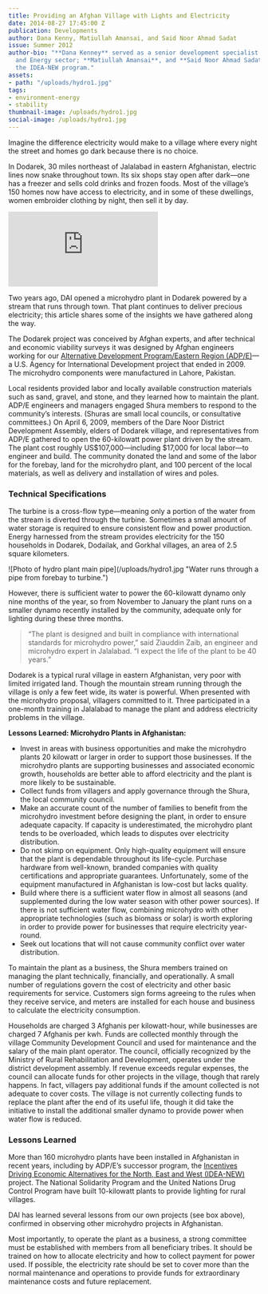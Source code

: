 ```yaml
---
title: Providing an Afghan Village with Lights and Electricity
date: 2014-08-27 17:45:00 Z
publication: Developments
author: Dana Kenny, Matiullah Amansai, and Said Noor Ahmad Sadat
issue: Summer 2012
author-bio: "**Dana Kenney** served as a senior development specialist in DAI’s Environment
  and Energy sector; **Matiullah Amansai**, and **Said Noor Ahmad Sadat** work for
  the IDEA-NEW program."
assets:
- path: "/uploads/hydro1.jpg"
tags:
- environment-energy
- stability
thumbnail-image: /uploads/hydro1.jpg
social-image: /uploads/hydro1.jpg
---
```


<p>Imagine the difference electricity would make to a village where every night the street and homes go dark because there is no choice.</p>


  <p>In Dodarek, 30 miles northeast of Jalalabad in eastern Afghanistan, electric lines now snake throughout town. Its six shops stay open after dark—one has a freezer and sells cold drinks and frozen foods. Most of the village’s 150 homes now have access to electricity, and in some of these dwellings, women embroider clothing by night, then sell it by day.</p>
<iframe src="http://player.vimeo.com/video/44745991?api=1" frameborder="0" webkitallowfullscreen="" mozallowfullscreen="" allowfullscreen="" id="fitvid913586"></iframe>
  <p>Two years ago, DAI opened a microhydro plant in Dodarek powered by a stream that runs through town. That plant continues to deliver precious electricity; this article shares some of the insights we have gathered along the way.</p>
  <p>The Dodarek project was conceived by Afghan experts, and after technical and economic viability surveys it was designed by Afghan engineers working for our <a target="blank" href="http://dai.com/our-work/projects/afghanistan%E2%80%94alternative-development-programeastern-region-adpe">Alternative Development Program/Eastern Region (ADP/E)</a>—a U.S. Agency for International Development project that ended in 2009. The microhydro components were manufactured in Lahore, Pakistan.</p>
  <p>Local residents provided labor and locally available construction materials such as sand, gravel, and stone, and they learned how to maintain the plant. ADP/E engineers and managers engaged Shura members to respond to the community’s interests. (Shuras are small local councils, or consultative committees.) On April 6, 2009, members of the Dare Noor District Development Assembly, elders of Dodarek village, and representatives from ADP/E gathered to open the 60-kilowatt power plant driven by the stream. The plant cost roughly US$107,000—including $17,000 for local labor—to engineer and build. The community donated the land and some of the labor for the forebay, land for the microhydro plant, and 100 percent of the local materials, as well as delivery and installation of wires and poles.</p>
  <h3>Technical Specifications</h3>
  <p>The turbine is a cross-flow type—meaning only a portion of the water from the stream is diverted through the turbine. Sometimes a small amount of water storage is required to ensure consistent flow and power production. Energy harnessed from the stream provides electricity for the 150 households in Dodarek, Dodailak, and Gorkhal villages, an area of 2.5 square kilometers.</p>
  ![Photo of hydro plant main pipe](/uploads/hydro1.jpg "Water runs through a pipe from forebay to turbine.") 
  <p>However, there is sufficient water to power the 60-kilowatt dynamo only nine months of the year, so from November to January the plant runs on a smaller dynamo recently installed by the community, adequate only for lighting during these three months.</p>
  <blockquote>“The plant is designed and built in compliance with international standards for microhydro power,” said Ziauddin Zaib, an engineer and microhydro expert in Jalalabad. “I expect the life of the plant to be 40 years.”</blockquote>
  <p>Dodarek is a typical rural village in eastern Afghanistan, very poor with limited irrigated land. Though the mountain stream running through the village is only a few feet wide, its water is powerful. When presented with the microhydro proposal, villagers committed to it. Three participated in a one-month training in Jalalabad to manage the plant and address electricity problems in the village.</p>
  <aside>
  <p><strong>Lessons Learned: Microhydro Plants in Afghanistan:</strong></p>
  <ul>
  <li>Invest in areas with business opportunities and make the microhydro plants 20 kilowatt or larger in order to support those businesses. If the microhydro plants are supporting businesses and associated economic growth, households are better able to afford electricity and the plant is more likely to be sustainable.</li>
  <li>Collect funds from villagers and apply governance through the Shura, the local community council.</li>
  <li>Make an accurate count of the number of families to benefit from the microhydro investment before designing the plant, in order to ensure adequate capacity. If capacity is underestimated, the microhydro plant tends to be overloaded, which leads to disputes over electricity distribution.</li>
  <li>Do not skimp on equipment. Only high-quality equipment will ensure that the plant is dependable throughout its life-cycle. Purchase hardware from well-known, branded companies with quality certifications and appropriate guarantees. Unfortunately, some of the equipment manufactured in Afghanistan is low-cost but lacks quality.</li>
  <li>Build where there is a sufficient water flow in almost all seasons (and supplemented during the low water season with other power sources). If there is not sufficient water flow, combining microhydro with other appropriate technologies (such as biomass or solar) is worth exploring in order to provide power for businesses that require electricity year-round.</li>
  <li>Seek out locations that will not cause community conflict over water distribution.</li>
  </ul>
</aside>
  <p>To maintain the plant as a business, the Shura members trained on managing the plant technically, financially, and operationally. A small number of regulations govern the cost of electricity and other basic requirements for service. Customers sign forms agreeing to the rules when they receive service, and meters are installed for each house and business to calculate the electricity consumption.</p>
  <p>Households are charged 3 Afghanis per kilowatt-hour, while businesses are charged 7 Afghanis per kwh. Funds are collected monthly through the village Community Development Council and used for maintenance and the salary of the main plant operator. The council, officially recognized by the Ministry of Rural Rehabilitation and Development, operates under the district development assembly. If revenue exceeds regular expenses, the council can allocate funds for other projects in the village, though that rarely happens. In fact, villagers pay additional funds if the amount collected is not adequate to cover costs. The village is not currently collecting funds to replace the plant after the end of its useful life, though it did take the initiative to install the additional smaller dynamo to provide power when water flow is reduced.</p>
  <h3>Lessons Learned</h3>
  <p>More than 160 microhydro plants have been installed in Afghanistan in recent years, including by ADP/E’s successor program, the <a target="blank" href="http://dai.com/our-work/projects/afghanistan%E2%80%94incentives-driving-economic-alternatives-north-east-and-west-idea-new">Incentives Driving Economic Alternatives for the North, East and West (IDEA-NEW)</a> project. The National Solidarity Program and the United Nations Drug Control Program have built 10-kilowatt plants to provide lighting for rural villages.</p>
  <p>DAI has learned several lessons from our own projects (see box above), confirmed in observing other microhydro projects in Afghanistan.</p>
  <p>Most importantly, to operate the plant as a business, a strong committee must be established with members from all beneficiary tribes. It should be trained on how to allocate electricity and how to collect payment for power used. If possible, the electricity rate should be set to cover more than the normal maintenance and operations to provide funds for extraordinary maintenance costs and future replacement.</p>
